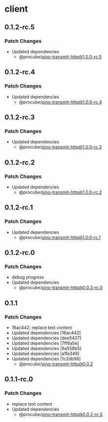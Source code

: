 # client

## 0.1.2-rc.5

### Patch Changes

- Updated dependencies
  - @procube/pino-transmit-http@1.0.0-rc.5

## 0.1.2-rc.4

### Patch Changes

- Updated dependencies
  - @procube/pino-transmit-http@1.0.0-rc.4

## 0.1.2-rc.3

### Patch Changes

- Updated dependencies
  - @procube/pino-transmit-http@1.0.0-rc.3

## 0.1.2-rc.2

### Patch Changes

- Updated dependencies
  - @procube/pino-transmit-http@1.0.0-rc.2

## 0.1.2-rc.1

### Patch Changes

- Updated dependencies
  - @procube/pino-transmit-http@1.0.0-rc.1

## 0.1.2-rc.0

### Patch Changes

- debug progress
- Updated dependencies
  - @procube/pino-transmit-http@0.0.3-rc.0

## 0.1.1

### Patch Changes

- 16ac442: replace test content
- Updated dependencies [16ac442]
- Updated dependencies [dee5427]
- Updated dependencies [7ff8a5e]
- Updated dependencies [6a558b5]
- Updated dependencies [a1fa349]
- Updated dependencies [1c2db98]
  - @procube/pino-transmit-http@0.0.2

## 0.1.1-rc.0

### Patch Changes

- replace test content
- Updated dependencies
  - @procube/pino-transmit-http@0.0.2-rc.5
